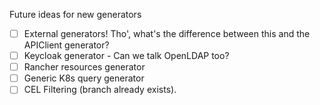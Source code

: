 Future ideas for new generators

 * [ ] External generators! Tho', what's the difference between this and the APIClient generator?
 * [ ] Keycloak generator - Can we talk OpenLDAP too?
 * [ ] Rancher resources generator
 * [ ] Generic K8s query generator
 * [ ] CEL Filtering (branch already exists).
